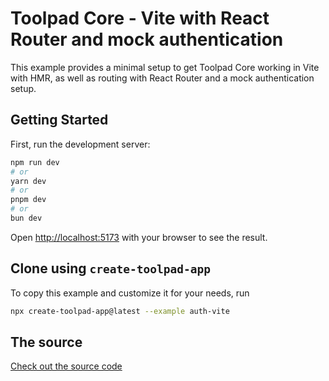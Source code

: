 # Toolpad Core - Vite with React Router and mock authentication

This example provides a minimal setup to get Toolpad Core working in Vite with HMR, as well as routing with React Router and a mock authentication setup.

## Getting Started

First, run the development server:

```bash
npm run dev
# or
yarn dev
# or
pnpm dev
# or
bun dev
```

Open [http://localhost:5173](http://localhost:5173) with your browser to see the result.

## Clone using `create-toolpad-app`

To copy this example and customize it for your needs, run

```bash
npx create-toolpad-app@latest --example auth-vite
```

## The source

[Check out the source code](https://github.com/mui/toolpad/tree/master/examples/core/auth-vite/)
